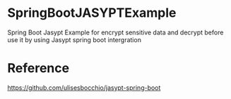 # SpringBootJASYPTExample
Spring Boot Jasypt Example for encrypt sensitive data and decrypt before use it by using Jasypt spring boot intergration

# Reference
https://github.com/ulisesbocchio/jasypt-spring-boot
